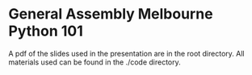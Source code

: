 # General Assembly Melbourne Python 101

A pdf of the slides used in the presentation are in the root directory. 
All materials used can be found in the ./code directory.
